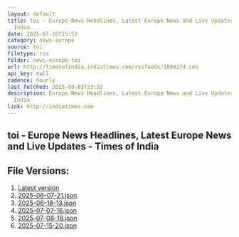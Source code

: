 ```yaml
---
layout: default
title: toi - Europe News Headlines, Latest Europe News and Live Updates - Times of
  India
date: 2025-07-16T15:53
category: news-europe
source: toi
filetype: rss
folder: news-europe-toi
url: http://timesofindia.indiatimes.com/rssfeeds/1898274.cms
api_key: null
cadence: hourly
last_fetched: 2025-09-03T23:52
description: Europe News Headlines, Latest Europe News and Live Updates - Times of
  India
link: http://indiatimes.com
---
```


## toi - Europe News Headlines, Latest Europe News and Live Updates - Times of India

<div id="data-chart"></div>
<div id="data-table"></div>
<script>
document.addEventListener('DOMContentLoaded', function(){
  document.getElementById('data-table').textContent = 'This source isn't supported for tables yet.';
});
</script>

## File Versions:
1. [Latest version](./latest.json)
2. [2025-06-07-21.json](./2025-06-07-21.json)
3. [2025-06-18-13.json](./2025-06-18-13.json)
4. [2025-07-07-16.json](./2025-07-07-16.json)
5. [2025-07-08-18.json](./2025-07-08-18.json)
6. [2025-07-15-20.json](./2025-07-15-20.json)
